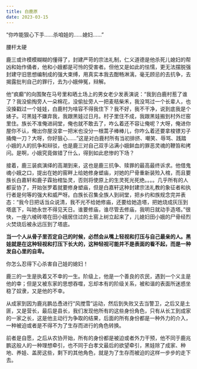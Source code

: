 ```yaml
---
title: 白鹿原
date: 2023-03-15
---
```



“你咋能狠心下手……杀咱娃的……媳妇……”

腰杆太硬

鹿三或许模模糊糊的懂得了，封建严苛的宗法礼制，仁义道德是他杀死儿媳妇的帮凶和始作俑者，他和小娥都是可怜的受害者。但他又是如此的怯懦，更无法摆脱强封建守旧思想编制成的强大束缚，用真实本我去酣畅淋漓，毫无顾忌的去抗争，去揭露批判自己的罪行，去为小娥伸冤，辩解。

他“疯癫”的向围聚在马号里和晒土场上的男女老少发表演说：“我到白鹿村惹了谁了？我没偷掏旁人一朵棉花，没偷扯旁人一把麦秸柴禾，我没骂过一个长辈人，也没搡戳过一个娃娃，白鹿村为啥容不得我住下？我不好，我不干净，说到底我是个婊子。可黑娃不嫌弃我，我跟黑娃过日月。村子里住不成，我跟黑娃搬到村外烂窑里住。族长不准俺进祠堂，俺也就不敢去了，咋么着还不容让俺呢？大呀，俺进你屋你不认，俺出你屋没拿一把米也没分一根蒿子棒棒儿，你咋么着还要拿梭镖刃子捅俺一刀？大呀，你好狠心……”这是对白鹿村所有当初排挤、嘲笑、辱骂、践踏小娥的人的抗争和辩驳，也是鹿三对自己双手沾满小娥鲜血的罪恶灵魂的鞭笞和拷问。是啊，小娥究竟做错了什么，得到如此悲惨的下场？

接着，鹿三装疯演绎的高潮到来，这也是鹿三抗争、赎罪的最高最终诉求。他借鬼魂小娥之口，提出在她的窑畔上给她修身塑庙，对她的尸骨重新装殓入棺，而且要族长白嘉轩和鹿子霖抬棺坠灵，否则将使原上的生灵死光死绝。。。。几乎所有的人都妥协了，开始张罗着就要修身塑庙，但是白嘉轩这种封建宗法礼教的象征者和执行者是何等的强大和威严呀。白族长召集全族人到祠堂，把乡约和族规念完并表态：“我今日把话当众说清，我不光不给她修庙，还要给她造塔，把她烧成灰压到塔底下，叫她永世不得见天日。谁要修庙，谁尽管去修庙，我明日就动手造塔。”很快，一座六棱砖塔在田小娥居住过的土窑上树立起来了，儿媳妇田小娥的尸骨经烈火焚烧后被永远压到了塔底。

**当一个人从骨子里否定自己的时候，必然会从嘴上轻视和打压与自己最亲的人。黑娃就是在这种轻视和打压下长大的，这种轻视可能并不是表面的看不起，而是一种发自心里的自卑。**

你怎么忍得下心杀害自己娃的媳妇！

鹿三的一生是执着又不幸的一生。阶级上，他是一个善良的农民，遇到一个义主是他的幸；但是又被东家的思想吞噬，忘却本有的阶级关系，被和谐的表面所迷惑坐稳了奴隶，又是他的不幸。

从成家到因为鹿兆鹏怂恿进行“风搅雪”运动，然后到失败又去当警卫，之后又是土匪，又是营长，最后是县长，我们发现他所有的这些身份角色，只有从长工到成家的一家之长，这是他主动行为争取的结果，后面的所有身份都是一种外力的介入，一种被迫或者是不得不为了生存而进行的角色转换。

前者是自愿，之后从农协开始，所有的身份都是被迫或者外力干预，他不同于鹿兆鹏这般人的一种理想牵引，也不同于白孝文最后的欲望牵引，黑娃除了成家、种地、养娃、盖房这些，剩下的其他角色，就是为了生存而被迫的这样一步步的走下去。

